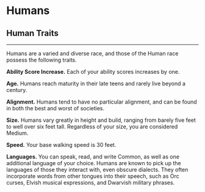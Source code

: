 # Humans
## Human Traits
- - -
Humans are a varied and diverse race, and those of the Human race possess the following traits.

**Ability Score Increase.** Each of your ability scores increases by one.

**Age.** Humans reach maturity in their late teens and rarely live beyond a century.

**Alignment.** Humans tend to have no particular alignment, and can be found in both the best and worst of societies.

**Size.** Humans vary greatly in height and build, ranging from barely five feet to well over six feet tall. Regardless of your size, you are considered Medium.

**Speed.** Your base walking speed is 30 feet.

**Languages.** You can speak, read, and write Common, as well as one additional language of your choice. Humans are known to pick up the languages of those they interact with, even obscure dialects. They often incorporate words from other tongues into their speech, such as Orc curses, Elvish musical expressions, and Dwarvish military phrases.
